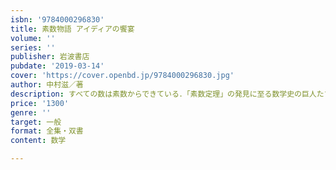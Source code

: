 ```yaml
---
isbn: '9784000296830'
title: 素数物語 アイディアの饗宴
volume: ''
series: ''
publisher: 岩波書店
pubdate: '2019-03-14'
cover: 'https://cover.openbd.jp/9784000296830.jpg'
author: 中村滋／著
description: すべての数は素数からできている．「素数定理」の発見に至る数学史の巨人たちの驚きの発想を語り尽くす．
price: '1300'
genre: ''
target: 一般
format: 全集・双書
content: 数学

---
```

